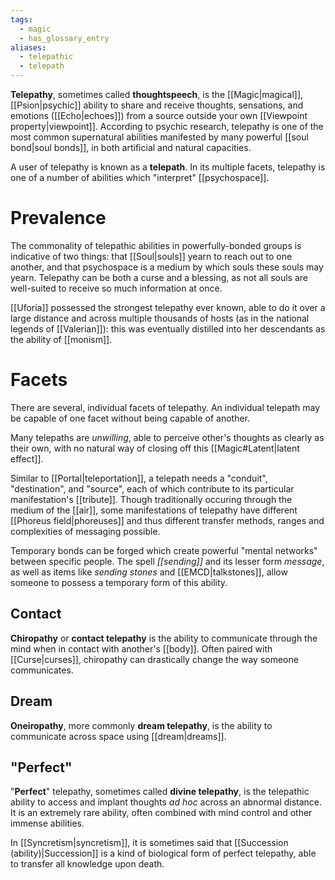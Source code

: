 ```yaml
---
tags:
  - magic
  - has_glossary_entry
aliases:
  - telepathic
  - telepath
---
```

**Telepathy**, sometimes called **thoughtspeech**, is the [[Magic|magical]], [[Psion|psychic]] ability to share and receive thoughts, sensations, and emotions ([[Echo|echoes]]) from a source outside your own [[Viewpoint property|viewpoint]]. According to psychic research, telepathy is one of the most common supernatural abilities manifested by many powerful [[soul bond|soul bonds]], in both artificial and natural capacities. 

A user of telepathy is known as a **telepath**. In its multiple facets, telepathy is one of a number of abilities which "interpret" [[psychospace]].


# Prevalence
The commonality of telepathic abilities in powerfully-bonded groups is indicative of two things: that [[Soul|souls]] yearn to reach out to one another, and that psychospace is a medium by which souls these souls may yearn. Telepathy can be both a curse and a blessing, as not all souls are well-suited to receive so much information at once.

[[Uforia]] possessed the strongest telepathy ever known, able to do it over a large distance and across multiple thousands of hosts (as in the national legends of [[Valerian]]): this was eventually distilled into her descendants as the ability of [[monism]].

# Facets

There are several, individual facets of telepathy. An individual telepath may be capable of one facet without being capable of another.

Many telepaths are *unwilling*, able to perceive other's thoughts as clearly as their own, with no natural way of closing off this [[Magic#Latent|latent effect]].

Similar to [[Portal|teleportation]], a telepath needs a "conduit", "destination", and "source", each of which contribute to its particular manifestation's [[tribute]]. Though traditionally occuring through the medium of the [[air]], some manifestations of telepathy have different [[Phoreus field|phoreuses]] and thus different transfer methods, ranges and complexities of messaging possible.

Temporary bonds can be forged which create powerful "mental networks" between specific people. The spell *[[sending]]* and its lesser form *message*, as well as items like *sending stones* and [[EMCD|talkstones]], allow someone to possess a temporary form of this ability.

## Contact
**Chiropathy** or **contact telepathy** is the ability to communicate through the mind when in contact with another's [[body]]. Often paired with [[Curse|curses]], chiropathy can drastically change the way someone communicates.

## Dream
**Oneiropathy**, more commonly **dream telepathy**, is the ability to communicate across space using [[dream|dreams]]. 

## "Perfect"

"**Perfect**" telepathy, sometimes called **divine telepathy**, is the telepathic ability to access and implant thoughts *ad hoc* across an abnormal distance. It is an extremely rare ability, often combined with mind control and other immense abilities.

In [[Syncretism|syncretism]], it is sometimes said that [[Succession (ability)|Succession]] is a kind of biological form of perfect telepathy, able to transfer all knowledge upon death. 
